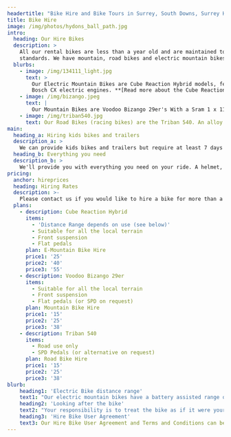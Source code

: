 ```yaml
---
headertitle: "Bike Hire and Bike Tours in Surrey, South Downs, Surrey Hills, West Sussex, Guildford, Haslemere, Farnham, Godalming, Chiddingfold and Petworth. Hire racing bikes, mountain bikes, hybrids and electric bikes. Electric Bikes Guildford."
title: Bike Hire
image: /img/photos/hydons_ball_path.jpg
intro:
  heading: Our Hire Bikes
  description: >
    All our rental bikes are less than a year old and are maintained to the highest
    standards. We have mountain, road bikes and electric mountain bikes for hire.
  blurbs:
    - image: /img/134111_light.jpg
      text: >
        Our Electric Mountain Bikes are Cube Reaction Hybrid models, featuring
        Bosch CX electric engines. **[Read more about the Cube Reaction Hybrid](https://www.cube.eu/uk/2018/e-bikes/mountain/hardtail/reaction/cube-reaction-hybrid-pro-500-iridiumngreen-2018/)**. Hiring an electric bike for a couple of hours is a great way to try one out if you're thinking of buying one.
    - image: /img/bizango.jpeg
      text: |
        Our Mountain Bikes are Voodoo Bizango 29er's With a Sram 1 x 11 drivetrain, hydraulic disc brakes and front suspension. This bike won Mountain Bike Rider's Hardtail of the Year award.
    - image: /img/triban540.jpg
      text: Our Road Bikes (racing bikes) are the Triban 540. An alloy frame combined with a carbon fork, quality Shimano 105 groupset and Mavic Aksium wheels. This bike was **[Cycling Weekly's Editor's Choice Road Bike](http://www.cyclingweekly.com/editors-choice/btwin-triban-540-2-358136)** in 2017.
main:
  heading_a: Hiring kids bikes and trailers
  description_a: >
    We can provide kids bikes and trailers but require at least 7 days notice.
  heading_b: Everything you need
  description_b: >
    We'll provide you with everything you need on your ride. A helmet, a lock, a filled water bottle, route maps and a number to call just in case.
pricing:
  anchor: hireprices
  heading: Hiring Rates
  description: >-
    Please contact us if you would like to hire a bike for more than a day.
  plans:
    - description: Cube Reaction Hybrid
      items:
        - 'Distance Range depends on use (see below)'
        - Suitable for all the local terrain
        - Front suspension
        - Flat pedals
      plan: E-Mountain Bike Hire
      price1: '25'
      price2: '40'
      price3: '55'
    - description: Voodoo Bizango 29er
      items:
        - Suitable for all the local terrain
        - Front suspension
        - Flat pedals (or SPD on request)
      plan: Mountain Bike Hire
      price1: '15'
      price2: '25'
      price3: '38'
    - description: Triban 540
      items:
        - Road use only
        - SPD Pedals (or alternative on request)
      plan: Road Bike Hire
      price1: '15'
      price2: '25'
      price3: '38'
blurb:
    heading1: 'Electric Bike distance range'
    text1: "Our electric mountain bikes have a battery assisted range of between 30 miles (48km) and 60 miles (97km), depending on how they are ridden, the weight of the rider and the type of terrain they are used on. The bike can still be ridden once the battery has depleted, but this is unlikely to happen unless it has been used permanently in turbo mode (the top mode of the four available)."
    heading2: 'Looking after the bike'
    text2: "Your responsibility is to treat the bike as if it were yours. We will provide you with a lock and ask that you make sure it is always securely locked up when ‘parking’ the bike."
    heading3: 'Hire Bike User Agreement'
    text3: Our Hire Bike User Agreement and Terms and Conditions can be **[downloaded here](../shch_terms_of_booking.pdf)**. 
---
```


